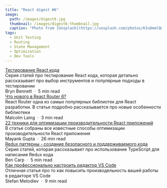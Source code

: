 ```yaml
---
title: "React digest #6"
image: 
  path: /images/digest6.jpg
  thumbnail: /images/digest6-thumbnail.jpg
  caption: "Photo from [Unsplash](https://unsplash.com/photos/K3uOmmlQmOo)"
tags:
  - Unit Testing
  - Routing
  - State Management
  - Optimization
  - Dev Tools
---
```


<div class="digest">
    <a href="https://medium.com/javascript-in-plain-english/testing-in-react-part-1-types-tools-244107abf0c6">Тестирование React кода</a>
    <div class="digest-desc">Серия статей про тестирование React кода, которая детально рассказывает про выбор инструментов и популярные подходы в тестировании</div> 
    <div class="digest-time">Bryn Bennett &nbsp;&middot;&nbsp; 5 min read</div>
</div>

<div class="digest">
    <a href="https://medium.com/frontend-digest/whats-new-in-react-router-6-732b06cc83e4">Что нового в React Router 6?</a>
    <div class="digest-desc">React Router одна из самых популярных библиотек для React разработки. В статье подробно рассказывается про новые особенности библиотеки</div> 
    <div class="digest-time">Malcolm Laing &nbsp;&middot;&nbsp; 3 min read</div>
</div>

<div class="digest">
    <a href="https://medium.com/technofunnel/https-medium-com-mayank-gupta-6-88-21-performance-optimizations-techniques-for-react-d15fa52c2349">22 техники для оптимизации производительности React приложений</a>
    <div class="digest-desc">В статье собраны все известные способы оптимизации производительности React приложения</div> 
    <div class="digest-time">Mayank Gupta &nbsp;&middot;&nbsp; 26 min read</div>
</div>

<div class="digest">
    <a href="https://medium.com/@bencarp/redux-patterns-writing-safe-maintainable-code-just-became-blazing-fast-63eb8c4fe685">Redux паттерны - создание безопасного и поддерживаемого кода</a>
    <div class="digest-desc">Серия статей, которая рассказывает про использование TypeScript для написания Redux кода</div> 
    <div class="digest-time">Ben Carp &nbsp;&middot;&nbsp; 5 min read</div>
</div>

<div class="digest">
    <a href="https://medium.com/better-programming/how-to-configure-vs-code-like-a-pro-782d2d718586">Как профессионально настроить редактор VS Code</a>
    <div class="digest-desc">Отличная статья про то как повысить производельность вашей работы в редакторе VS Code</div> 
    <div class="digest-time">Stefan Metodiev &nbsp;&middot;&nbsp; 9 min read</div>
</div>
